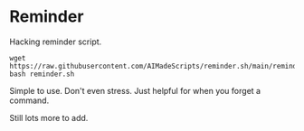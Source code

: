# Reminder
Hacking reminder script.
```
wget https://raw.githubusercontent.com/AIMadeScripts/reminder.sh/main/reminder.sh
bash reminder.sh
```

Simple to use. Don't even stress. 
Just helpful for when you forget a command.

Still lots more to add. 
